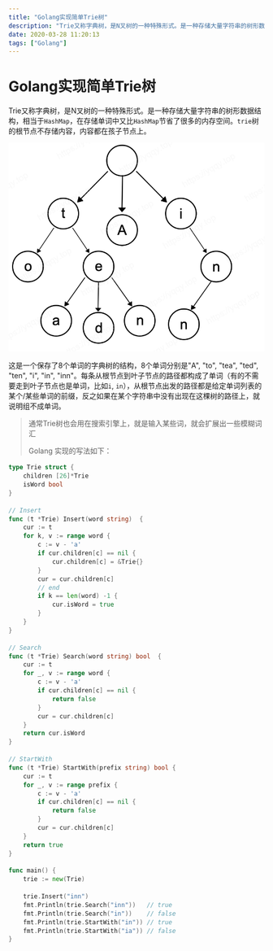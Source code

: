 ```yaml
---
title: "Golang实现简单Trie树"
description: "Trie又称字典树，是N叉树的一种特殊形式。是一种存储大量字符串的树形数据结构，相当于`HashMap`，在存储单词中又比`HashMap`节省了很多的内存空间。`trie`树的根节点不存储内容，内容都在孩子节点上。"
date: 2020-03-28 11:20:13
tags: ["Golang"]
---
```


# Golang实现简单Trie树

Trie又称字典树，是N叉树的一种特殊形式。是一种存储大量字符串的树形数据结构，相当于`HashMap`，在存储单词中又比`HashMap`节省了很多的内存空间。`trie`树的根节点不存储内容，内容都在孩子节点上。

![img](./20200328174533.png)

这是一个保存了8个单词的字典树的结构，8个单词分别是"A", "to", "tea", "ted", "ten", "i", "in", "inn"。每条从根节点到叶子节点的路径都构成了单词（有的不需要走到叶子节点也是单词，比如`i`, `in`），从根节点出发的路径都是给定单词列表的某个/某些单词的前缀，反之如果在某个字符串中没有出现在这棵树的路径上，就说明组不成单词。

> 通常Trie树也会用在搜索引擎上，就是输入某些词，就会扩展出一些模糊词汇
>
> Golang 实现的写法如下：

```go
type Trie struct {
	children [26]*Trie
	isWord bool
}

// Insert
func (t *Trie) Insert(word string)  {
	cur := t
	for k, v := range word {
		c := v - 'a'
		if cur.children[c] == nil {
			cur.children[c] = &Trie{}
		}
		cur = cur.children[c]
		// end
		if k == len(word) -1 {
			cur.isWord = true
		}
	}
}

// Search
func (t *Trie) Search(word string) bool  {
	cur := t
	for _, v := range word {
		c := v - 'a'
		if cur.children[c] == nil {
			return false
		}
		cur = cur.children[c]
	}
	return cur.isWord
}

// StartWith
func (t *Trie) StartWith(prefix string) bool {
	cur := t
	for _, v := range prefix {
		c := v - 'a'
		if cur.children[c] == nil {
			return false
		}
		cur = cur.children[c]
	}
	return true
}

func main() {
    trie := new(Trie)

	trie.Insert("inn")
	fmt.Println(trie.Search("inn"))   // true
	fmt.Println(trie.Search("in"))    // false
	fmt.Println(trie.StartWith("in")) // true
	fmt.Println(trie.StartWith("ia")) // false
}
```

